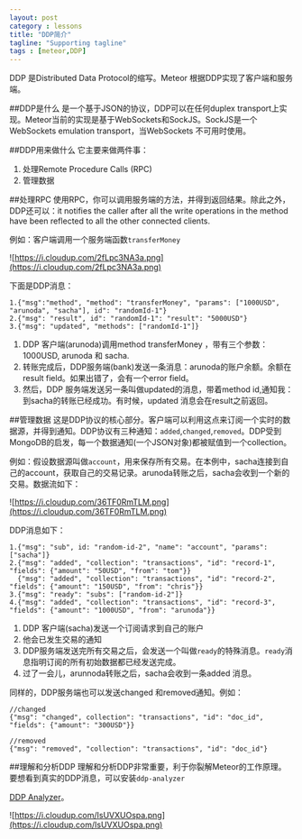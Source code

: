 ```yaml
---
layout: post
category : lessons
title: "DDP简介"
tagline: "Supporting tagline"
tags : [meteor,DDP]
---
```


DDP 是Distributed Data Protocol的缩写。Meteor 根据DDP实现了客户端和服务端。

##DDP是什么
是一个基于JSON的协议，DDP可以在任何duplex transport上实现。Meteor当前的实现是基于WebSockets和SockJS。SockJS是一个WebSockets emulation transport，当WebSockets 不可用时使用。

##DDP用来做什么
它主要来做两件事：

1. 处理Remote Procedure Calls (RPC)
2. 管理数据

##处理RPC
使用RPC，你可以调用服务端的方法，并得到返回结果。除此之外，DDP还可以：it notifies the caller after all the write operations in the method have been reflected to all the other connected clients.

例如：客户端调用一个服务端函数`transferMoney`

![https://i.cloudup.com/2fLpc3NA3a.png](https://i.cloudup.com/2fLpc3NA3a.png)

下面是DDP消息：

```
1.{"msg":"method", "method": "transferMoney", "params": ["1000USD", "arunoda", "sacha"], id": "randomId-1"}
2.{"msg": "result", id": "randomId-1": "result": "5000USD"}
3.{"msg": "updated", "methods": ["randomId-1"]}
```

1. DDP 客户端(arunoda)调用method transferMoney ，带有三个参数：1000USD, arunoda 和 sacha.
2. 转账完成后，DDP服务端(bank)发送一条消息：arunoda的账户余额。余额在result field。如果出错了，会有一个error field。
3. 然后，DDP 服务端发送另一条叫做updated的消息，带着method id,通知我：到sacha的转账已经成功。有时候，updated 消息会在result之前返回。

##管理数据
这是DDP协议的核心部分。客户端可以利用这点来订阅一个实时的数据源，并得到通知。DDP协议有三种通知：`added`,`changed`,`removed`。DDP受到MongoDB的启发，每一个数据通知(一个JSON对象)都被赋值到一个collection。

例如：假设数据源叫做`account`，用来保存所有交易。在本例中，sacha连接到自己的account，获取自己的交易记录。arunoda转账之后，sacha会收到一个新的交易。数据流如下：

![https://i.cloudup.com/36TF0RmTLM.png](https://i.cloudup.com/36TF0RmTLM.png)

DDP消息如下：

```
1.{"msg": "sub", id: "random-id-2", "name": "account", "params": ["sacha"]}
2.{"msg": "added", "collection": "transactions", "id": "record-1", "fields": {"amount": "50USD", "from": "tom"}}
  {"msg": "added", "collection": "transactions", "id": "record-2", "fields": {"amount": "150USD", "from": "chris"}}
3.{"msg": "ready": "subs": ["random-id-2"]}
4.{"msg": "added", "collection": "transactions", "id": "record-3", "fields": {"amount": "1000USD", "from": "arunoda"}}
```

1. DDP 客户端(sacha)发送一个订阅请求到自己的账户
2. 他会已发生交易的通知
3. DDP服务端发送完所有交易之后，会发送一个叫做`ready`的特殊消息。`ready`消息指明订阅的所有初始数据都已经发送完成。
4. 过了一会儿，arunnoda转账之后，sacha会收到一条added 消息。

同样的，DDP服务端也可以发送changed 和removed通知。例如：

```
//changed
{"msg": "changed", collection": "transactions", "id": "doc_id", "fields": {"amount": "300USD"}}

//removed
{"msg": "removed", "collection": "transactions", "id": "doc_id"}
```

##理解和分析DDP
理解和分析DDP非常重要，利于你裂解Meteor的工作原理。要想看到真实的DDP消息，可以安装`ddp-analyzer`

[DDP Analyzer](http://meteorhacks.com/discover-meteor-ddp-in-realtime.html)。

![https://i.cloudup.com/IsUVXUOspa.png](https://i.cloudup.com/IsUVXUOspa.png)











